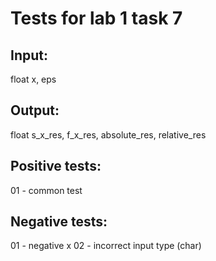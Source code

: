 # Tests for lab 1 task 7


## Input:
float x, eps

## Output:
float s_x_res, f_x_res, absolute_res, relative_res


## Positive tests:
01 - common test

## Negative tests:
01 - negative x
02 - incorrect input type (char)

